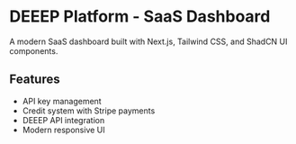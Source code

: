 # DEEEP Platform - SaaS Dashboard

A modern SaaS dashboard built with Next.js, Tailwind CSS, and ShadCN UI components.

## Features
- API key management
- Credit system with Stripe payments
- DEEEP API integration
- Modern responsive UI
